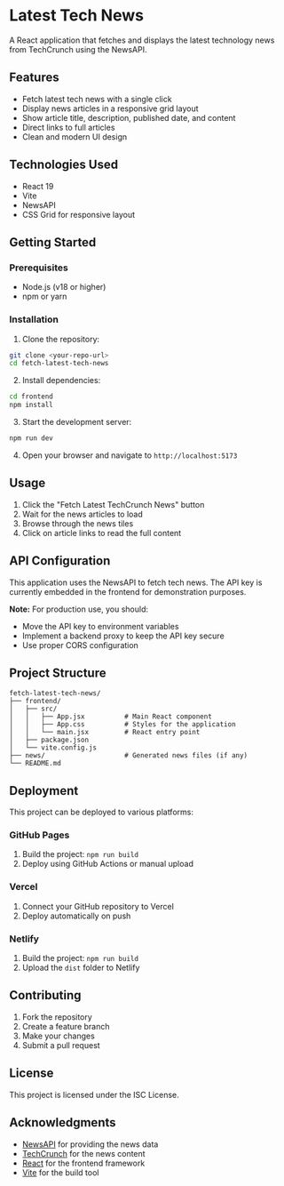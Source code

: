 # Latest Tech News

A React application that fetches and displays the latest technology news from TechCrunch using the NewsAPI.

## Features

- Fetch latest tech news with a single click
- Display news articles in a responsive grid layout
- Show article title, description, published date, and content
- Direct links to full articles
- Clean and modern UI design

## Technologies Used

- React 19
- Vite
- NewsAPI
- CSS Grid for responsive layout

## Getting Started

### Prerequisites

- Node.js (v18 or higher)
- npm or yarn

### Installation

1. Clone the repository:

```bash
git clone <your-repo-url>
cd fetch-latest-tech-news
```

2. Install dependencies:

```bash
cd frontend
npm install
```

3. Start the development server:

```bash
npm run dev
```

4. Open your browser and navigate to `http://localhost:5173`

## Usage

1. Click the "Fetch Latest TechCrunch News" button
2. Wait for the news articles to load
3. Browse through the news tiles
4. Click on article links to read the full content

## API Configuration

This application uses the NewsAPI to fetch tech news. The API key is currently embedded in the frontend for demonstration purposes.

**Note:** For production use, you should:

- Move the API key to environment variables
- Implement a backend proxy to keep the API key secure
- Use proper CORS configuration

## Project Structure

```
fetch-latest-tech-news/
├── frontend/
│   ├── src/
│   │   ├── App.jsx          # Main React component
│   │   ├── App.css          # Styles for the application
│   │   └── main.jsx         # React entry point
│   ├── package.json
│   └── vite.config.js
├── news/                    # Generated news files (if any)
└── README.md
```

## Deployment

This project can be deployed to various platforms:

### GitHub Pages

1. Build the project: `npm run build`
2. Deploy using GitHub Actions or manual upload

### Vercel

1. Connect your GitHub repository to Vercel
2. Deploy automatically on push

### Netlify

1. Build the project: `npm run build`
2. Upload the `dist` folder to Netlify

## Contributing

1. Fork the repository
2. Create a feature branch
3. Make your changes
4. Submit a pull request

## License

This project is licensed under the ISC License.

## Acknowledgments

- [NewsAPI](https://newsapi.org/) for providing the news data
- [TechCrunch](https://techcrunch.com/) for the news content
- [React](https://reactjs.org/) for the frontend framework
- [Vite](https://vitejs.dev/) for the build tool
